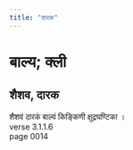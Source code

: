 ```yaml
---
title: "दारक"
---
```


# बाल्य; क्ली
## शैशव, दारक
शैशवं दारकं बाल्यं किङ्किणी क्षुद्रघण्टिका ।<br />verse 3.1.1.6<br />page 0014

